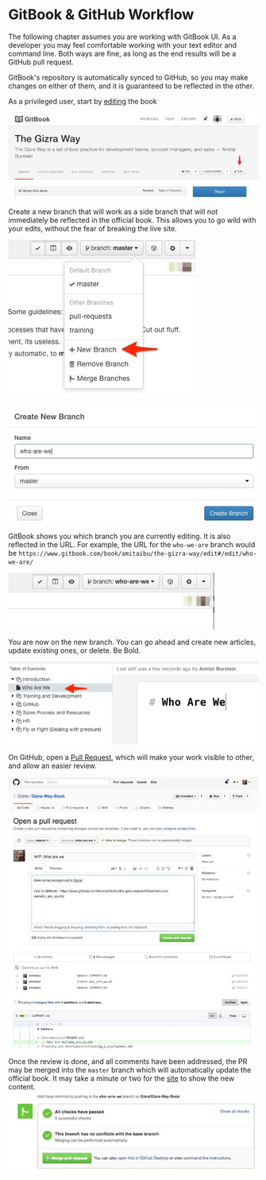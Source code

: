 # GitBook & GitHub Workflow

The following chapter assumes you are working with GitBook UI. As a developer you may feel comfortable working with your text editor and command line. Both ways are fine, as long as the end results will be a GitHub pull request.

GitBook's repository is automatically synced to GitHub, so you may make changes on either of them, and it is guaranteed to be reflected in the other.

As a privileged user, start by [editing](https://www.gitbook.com/book/amitaibu/the-gizra-way/details) the book

![](images/gitbook/image1.jpg)

Create a new branch that will work as a side branch that will not immediately be reflected in the official book. This allows you to go wild with your edits, without the fear of breaking the live site.

![](images/gitbook/image2.jpg)

![](images/gitbook/image3.jpg)

GitBook shows you which branch you are currently editing. It is also reflected in the URL. For example, the URL for the `who-we-are` branch would be `https://www.gitbook.com/book/amitaibu/the-gizra-way/edit#/edit/who-we-are/`

![](images/gitbook/image4.jpg)

You are now on the new branch. You can go ahead and create new articles, update existing ones, or delete. Be Bold.

![](images/gitbook/image5.jpg)

On GitHub, open a [Pull Request](http://www.thegizraway.com/pull_requests.html), which will make your work visible to other, and allow an easier review.

![](images/gitbook/image6.jpg)

Once the review is done, and all comments have been addressed, the PR may be merged into the `master` branch which will automatically update the official book. It may take a minute or two for the [site](http://www.thegizraway.com/) to show the new content.
![](images/gitbook/image7.jpg)

